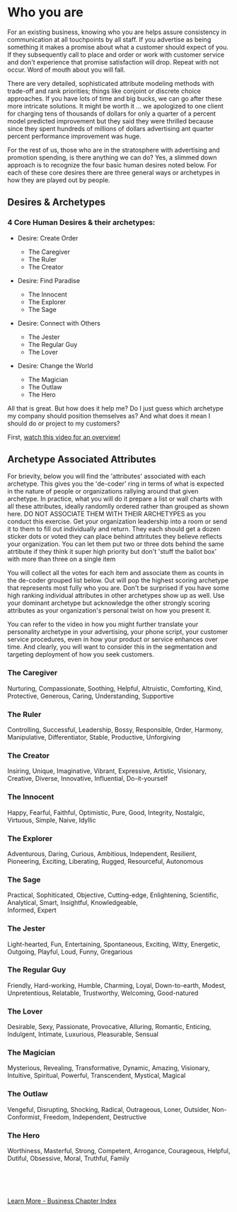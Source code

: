 
# Who you are

For an existing business, knowing who you are helps assure consistency in communication at all touchpoints by all staff.   If you advertise as being something it makes a promise about what a customer should expect of you.  If they subsequently call to place and order or work with customer service and don't experience that promise satisfaction will drop.  Repeat with not occur.  Word of mouth about you will fall.

There are very detailed, sophisticated attribute modeling methods with trade-off and rank priorities; things like conjoint or discrete choice approaches.  If you have lots of time and big bucks, we can go after these more intricate solutions.  It might be worth it ... we apologized to one client for charging tens of thousands of dollars for only a quarter of a percent model predicted improvement but they said they were thrilled because since they spent hundreds of millions of dollars advertising ant quarter percent performance improvement was huge.

For the rest of us, those who are in the stratosphere with advertising and promotion spending, is there anything we can do?  Yes, a slimmed down approach is to recognize the four basic human desires noted below.  For each of these core desires there are three general ways or archetypes in how they are played out by people.  

## Desires & Archetypes

### 4 Core Human Desires & their archetypes:

- Desire: Create Order

  - The Caregiver
  - The Ruler
  - The Creator

- Desire: Find Paradise

  - The Innocent
  - The Explorer
  - The Sage

- Desire: Connect with Others

  - The Jester
  - The Regular Guy
  - The Lover

- Desire: Change the World

  - The Magician
  - The Outlaw
  - The Hero


All that is great.  But how does it help me?  Do I just guess which archetype my company should position themselves as?  And what does it mean I should do or project to my customers?

First, [watch this video for an overview!](https://www.youtube.com/watch?v=YgrQGRtkKvc&t=20s)



## Archetype Associated Attributes

For brievity, below you will find the 'attributes' associated with each archetype.  This gives you the 'de-coder' ring in terms of what is expected in the nature of people or organizations rallying around that given archetype.  In practice, what you will do it prepare a list or wall charts with all these attributes, ideally randomlly ordered rather than grouped as shown here.  DO NOT ASSOCIATE THEM WITH THEIR ARCHETYPES as you conduct this exercise.  Get your organization leadership into a room or send it to them to fill out individually and return.  They each should get a dozen sticker dots or voted they can place behind attritutes they believe reflects your organization.  You can let them put two or three dots behind the same atrtibute if they think it super high priority but don't 'stuff the ballot box' with more than three on a single item

You will collect all the votes for each item and associate them as counts in the de-coder grouped list below.  Out will pop the highest scoring archetype that represents most fully who you are.  Don't be surprised if you have some high ranking individual attributes in other archetypes show up as well.  Use your dominant archetype but acknowledge the other strongly scoring attributes as your organization's personal twist on how you present it.

You can refer to the video in how you might further translate your personality archetype in your advertising, your phone script, your customer service procedures, even in how your product or service enhances over time.  And clearly, you will want to consider this in the segmentation and targeting deployment of how you seek customers.


### The Caregiver

Nurturing, 
Compassionate, 
Soothing, 
Helpful, 
Altruistic, 
Comforting, 
Kind, 
Protective, 
Generous, 
Caring, 
Understanding, 
Supportive


### The Ruler

Controlling, 
Successful, 
Leadership, 
Bossy, 
Responsible, 
Order, 
Harmony, 
Manipulative, 
Differentiator, 
Stable, 
Productive, 
Unforgiving 


### The Creator

Insiring, 
Unique, 
Imaginative, 
Vibrant, 
Expressive, 
Artistic, 
Visionary, 
Creative, 
Diverse, 
Innovative, 
Influential, 
Do-it-yourself


### The Innocent

Happy, 
Fearful, 
Faithful, 
Optimistic, 
Pure, 
Good, 
Integrity, 
Nostalgic, 
Virtuous, 
Simple, 
Naive, 
Idyllic


### The Explorer

Adventurous, 
Daring, 
Curious, 
Ambitious, 
Independent, 
Resilient, 
Pioneering, 
Exciting, 
Liberating, 
Rugged, 
Resourceful, 
Autonomous

### The Sage

Practical, 
Sophiticated, 
Objective, 
Cutting-edge, 
Enlightening, 
Scientific, 
Analytical, 
Smart, 
Insightful, 
Knowledgeable,  
Informed, 
Expert

### The Jester

Light-hearted, 
Fun, 
Entertaining, 
Spontaneous, 
Exciting, 
Witty, 
Energetic, 
Outgoing, 
Playful, 
Loud, 
Funny, 
Gregarious


### The Regular Guy

Friendly, 
Hard-working, 
Humble, 
Charming, 
Loyal, 
Down-to-earth, 
Modest, 
Unpretentious, 
Relatable, 
Trustworthy, 
Welcoming, 
Good-natured


### The Lover

Desirable, 
Sexy, 
Passionate, 
Provocative, 
Alluring, 
Romantic, 
Enticing, 
Indulgent, 
Intimate, 
Luxurious, 
Pleasurable, 
Sensual


### The Magician

Mysterious, 
Revealing, 
Transformative, 
Dynamic, 
Amazing, 
Visionary, 
Intuitive, 
Spiritual, 
Powerful, 
Transcendent, 
Mystical, 
Magical


### The Outlaw

Vengeful, 
Disrupting, 
Shocking, 
Radical, 
Outrageous, 
Loner, 
Outsider, 
Non-Conformist, 
Freedom, 
Independent, 
Destructive


### The Hero

Worthiness, 
Masterful, 
Strong, 
Competent, 
Arrogance, 
Courageous, 
Helpful, 
Dutiful, 
Obsessive, 
Moral, 
Truthful, 
Family

<br>
<br>
<br>

[Learn More - Business Chapter Index](/chapters.md#business)

